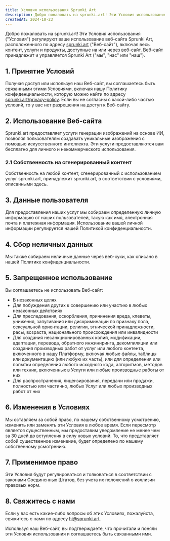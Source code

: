 ```yaml
---
title: Условия использования Sprunki Art
description: Добро пожаловать на sprunki.art! Эти Условия использования ("Условия") регулируют ваше использование веб-сайта Sprunki Art, расположенного по адресу [sprunki.art](https://sprunki.art/) ("Веб-сайт"), включая весь контент, услуги и продукты, доступные на или через веб-сайт. Веб-сайт принадлежит и управляется Sprunki Art ("мы", "нас" или "наш").
createdAt: 2024-10-23
---
```


Добро пожаловать на sprunki.art! Эти Условия использования ("Условия") регулируют ваше использование веб-сайта Sprunki Art, расположенного по адресу [sprunki.art](https://sprunki.art/) ("Веб-сайт"), включая весь контент, услуги и продукты, доступные на или через веб-сайт. Веб-сайт принадлежит и управляется Sprunki Art ("мы", "нас" или "наш").

## 1. Принятие Условий

Получая доступ или используя наш Веб-сайт, вы соглашаетесь быть связанными этими Условиями, включая нашу Политику конфиденциальности, которую можно найти по адресу [sprunki.art/privacy-policy](https://sprunki.art/privacy-policy). Если вы не согласны с какой-либо частью условий, то у вас нет разрешения на доступ к Веб-сайту.

## 2. Использование Веб-сайта

Sprunki.art предоставляет услуги генерации изображений на основе ИИ, позволяя пользователям создавать уникальные изображения с помощью искусственного интеллекта. Эти услуги предоставляются вам бесплатно для личного и некоммерческого использования.

### 2.1 Собственность на сгенерированный контент

Собственность на любой контент, сгенерированный с использованием услуг sprunki.art, принадлежит sprunki.art, в соответствии с условиями, описанными здесь.

## 3. Данные пользователя

Для предоставления наших услуг мы собираем определенную личную информацию от наших пользователей, такую как имя, электронная почта и платежная информация. Использование вашей личной информации регулируется нашей Политикой конфиденциальности.

## 4. Сбор неличных данных

Мы также собираем неличные данные через веб-куки, как описано в нашей Политике конфиденциальности.

## 5. Запрещенное использование

Вы соглашаетесь не использовать Веб-сайт:

- В незаконных целях
- Для побуждения других к совершению или участию в любых незаконных действиях
- Для преследования, оскорбления, причинения вреда, клеветы, унижения, запугивания или дискриминации по признаку пола, сексуальной ориентации, религии, этнической принадлежности, расы, возраста, национального происхождения или инвалидности
- Для создания несанкционированных копий, модификации, адаптации, перевода, обратного инжиниринга, декомпиляции или создания производных работ от услуг или любого контента, включенного в нашу Платформу, включая любые файлы, таблицы или документацию (или любую их часть), или для определения или попытки определения любого исходного кода, алгоритмов, методов или техник, включенных в Услуги или любые производные работы от них
- Для распространения, лицензирования, передачи или продажи, полностью или частично, любых Услуг или любых производных работ от них

## 6. Изменения в Условиях

Мы оставляем за собой право, по нашему собственному усмотрению, изменять или заменять эти Условия в любое время. Если пересмотр является существенным, мы предоставим уведомление не менее чем за 30 дней до вступления в силу новых условий. То, что представляет собой существенное изменение, будет определено по нашему собственному усмотрению.

## 7. Применимое право

Эти Условия будут регулироваться и толковаться в соответствии с законами Соединенных Штатов, без учета их положений о коллизии правовых норм.

## 8. Свяжитесь с нами

Если у вас есть какие-либо вопросы об этих Условиях, пожалуйста, свяжитесь с нами по адресу [hi@sprunki.art](mailto:hi@sprunki.art).

Используя наш Веб-сайт, вы подтверждаете, что прочитали и поняли эти Условия использования и соглашаетесь быть связанными ими.